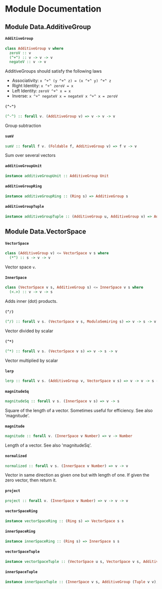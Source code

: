 # Module Documentation

## Module Data.AdditiveGroup

#### `AdditiveGroup`

``` purescript
class AdditiveGroup v where
  zeroV :: v
  (^+^) :: v -> v -> v
  negateV :: v -> v
```

AdditiveGroups should satisfy the following laws

- Associativity: `x ^+^ (y ^+^ z) = (x ^+^ y) ^+^ z`
- Right Identity: `x ^+^ zeroV = x`
- Left Identity: `zeroV ^+^ x = x`
- Inverse: `x ^+^ negateV x = negateV x ^+^ x = zeroV`


#### `(^-^)`

``` purescript
(^-^) :: forall v. (AdditiveGroup v) => v -> v -> v
```

Group subtraction

#### `sumV`

``` purescript
sumV :: forall f v. (Foldable f, AdditiveGroup v) => f v -> v
```

Sum over several vectors

#### `additiveGroupUnit`

``` purescript
instance additiveGroupUnit :: AdditiveGroup Unit
```


#### `additiveGroupRing`

``` purescript
instance additiveGroupRing :: (Ring s) => AdditiveGroup s
```


#### `additiveGroupTuple`

``` purescript
instance additiveGroupTuple :: (AdditiveGroup u, AdditiveGroup v) => AdditiveGroup (Tuple u v)
```



## Module Data.VectorSpace

#### `VectorSpace`

``` purescript
class (AdditiveGroup v) <= VectorSpace v s where
  (*^) :: s -> v -> v
```

Vector space `v`.

#### `InnerSpace`

``` purescript
class (VectorSpace v s, AdditiveGroup s) <= InnerSpace v s where
  (<.>) :: v -> v -> s
```

Adds inner (dot) products.

#### `(^/)`

``` purescript
(^/) :: forall v s. (VectorSpace v s, ModuloSemiring s) => v -> s -> v
```

Vector divided by scalar

#### `(^*)`

``` purescript
(^*) :: forall v s. (VectorSpace v s) => v -> s -> v
```

Vector multiplied by scalar

#### `lerp`

``` purescript
lerp :: forall v s. (AdditiveGroup v, VectorSpace v s) => v -> v -> s -> v
```

#### `magnitudeSq`

``` purescript
magnitudeSq :: forall v s. (InnerSpace v s) => v -> s
```

Square of the length of a vector.  Sometimes useful for efficiency.
See also 'magnitude'.

#### `magnitude`

``` purescript
magnitude :: forall v. (InnerSpace v Number) => v -> Number
```

Length of a vector.   See also 'magnitudeSq'.

#### `normalized`

``` purescript
normalized :: forall v s. (InnerSpace v Number) => v -> v
```

Vector in same direction as given one but with length of one.  If
given the zero vector, then return it.

#### `project`

``` purescript
project :: forall v. (InnerSpace v Number) => v -> v -> v
```

#### `vectorSpaceRing`

``` purescript
instance vectorSpaceRing :: (Ring s) => VectorSpace s s
```


#### `innerSpaceRing`

``` purescript
instance innerSpaceRing :: (Ring s) => InnerSpace s s
```


#### `vectorSpaceTuple`

``` purescript
instance vectorSpaceTuple :: (VectorSpace u s, VectorSpace v s, AdditiveGroup (Tuple u v)) => VectorSpace (Tuple u v) s
```

#### `innerSpaceTuple`

``` purescript
instance innerSpaceTuple :: (InnerSpace v s, AdditiveGroup (Tuple v v), AdditiveGroup s) => InnerSpace (Tuple v v) s
```